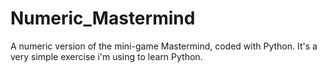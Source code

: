 # Numeric_Mastermind
A numeric version of the mini-game Mastermind, coded with Python. 
It's a very simple exercise i'm using to learn Python. 
